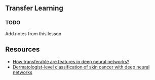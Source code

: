 ## Transfer Learning

### TODO 

Add notes from this lesson

## Resources

- [How transferable are features in deep neural
networks?](https://arxiv.org/pdf/1411.1792.pdf)
- [Dermatologist-level classification of skin cancer with deep neural networks](https://go.nature.com/3c9r7T3)